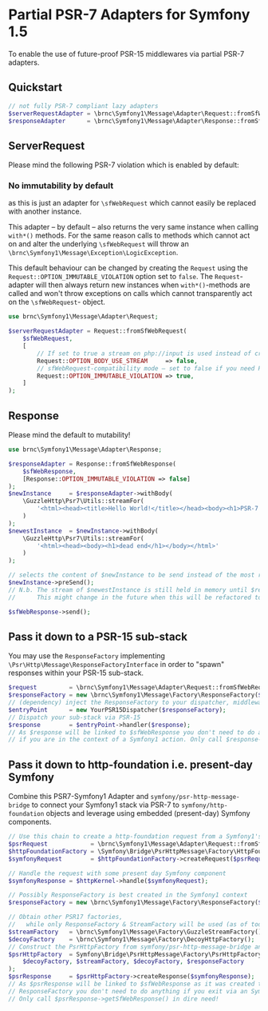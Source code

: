 Partial PSR-7 Adapters for Symfony 1.5
======================================

To enable the use of future-proof PSR-15 middlewares via partial PSR-7 adapters.

## Quickstart

```php
// not fully PSR-7 compliant lazy adapters
$serverRequestAdapter = \brnc\Symfony1\Message\Adapter\Request::fromSfWebRequest($sfWebRequest);
$responseAdapter      = \brnc\Symfony1\Message\Adapter\Response::fromSfWebResponse($sfWebResponse);
```

## ServerRequest

Please mind the following PSR-7 violation which is enabled by default:

### No immutability by default

as this is just an adapter for `\sfWebRequest` which cannot easily be replaced with another instance.

This adapter – by default – also returns the very same instance when calling `with*()` methods. For the same reason calls to methods which cannot act on and alter the underlying `\sfWebRequest`
will throw an `\brnc\Symfony1\Message\Exception\LogicException`.

This default behaviour can be changed by creating the `Request` using the `Request::OPTION_IMMUTABLE_VIOLATION` option set to `false`. The `Request`-adapter will then always return new instances when `with*()`-methods are called and won't throw exceptions on calls which cannot transparently act on the `\sfWebRequest`- object.

```php
use brnc\Symfony1\Message\Adapter\Request;

$serverRequestAdapter = Request::fromSfWebRequest(
    $sfWebRequest,
    [
        // If set to true a stream on php://input is used instead of creating one over sfWebRequest::getContent() → defaults to false
        Request::OPTION_BODY_USE_STREAM     => false,
        // sfWebRequest-compatibility mode – set to false if you need PSR-7's immutability
        Request::OPTION_IMMUTABLE_VIOLATION => true, 
    ]
);
```

## Response

Please mind the default to mutability!

```php
use brnc\Symfony1\Message\Adapter\Response;

$responseAdapter = Response::fromSfWebResponse(
    $sfWebResponse,
    [Response::OPTION_IMMUTABLE_VIOLATION => false]
);
$newInstance     = $responseAdapter->withBody(
    \GuzzleHttp\Psr7\Utils::streamFor(
        '<html><head><title>Hello World!</title></head><body><h1>PSR-7 Adapters!</h1></body></html>'
    )
);
$newestInstance  = $newInstance->withBody(
    \GuzzleHttp\Psr7\Utils::streamFor(
        '<html><head><body><h1>dead end</h1></body></html>'
    )
);

// selects the content of $newInstance to be send instead of the most recent instance's one (i.e. $newestInstance)
$newInstance->preSend();
// N.b. The stream of $newestInstance is still held in memory until $responseAdapter and all copies got destroyed!
//      This might change in the future when this will be refactored to use WeakMap.

$sfWebResponse->send();

```

## Pass it down to a PSR-15 sub-stack

You may use the `ResponseFactory` implementing `\Psr\Http\Message\ResponseFactoryInterface` in order to "spawn" responses within your PSR-15 sub-stack.

```php
$request         = \brnc\Symfony1\Message\Adapter\Request::fromSfWebRequest($sfWebRequest);
$responseFactory = new \brnc\Symfony1\Message\Factory\ResponseFactory($sfWebResponse);
// (dependency) inject the ResponseFactory to your dispatcher, middlewares, and handlers
$entryPoint      = new YourPSR15Dispatcher($responseFactory);
// Dispatch your sub-stack via PSR-15
$response        = $entryPoint->handler($response);
// As $response will be linked to $sfWebResponse you don't need to do anything
// if you are in the context of a Symfony1 action. Only call $response->getSfWebResponse() in dire need!
```

## Pass it down to http-foundation i.e. present-day Symfony

Combine this PSR7-Symfony1 Adapter and `symfony/psr-http-message-bridge` to connect your Symfony1 stack via PSR-7 to `symfony/http-foundation` objects and leverage using embedded (present-day) Symfony components.

```php
// Use this chain to create a http-foundation request from a Symfony1's \sfWebRequest
$psrRequest            = \brnc\Symfony1\Message\Adapter\Request::fromSfWebRequest($sfWebRequest);
$httpFoundationFactory = \Symfony\Bridge\PsrHttpMessage\Factory\HttpFoundationFactory();
$symfonyRequest        = $httpFoundationFactory->createRequest($psrRequest);

// Handle the request with some present day Symfony component
$symfonyResponse = $httpKernel->handle($symfonyRequest);

// Possibly ResponseFactory is best created in the Symfony1 context
$responseFactory = new \brnc\Symfony1\Message\Factory\ResponseFactory($sfWebResponse);

// Obtain other PSR17 factories,
//   while only ResponseFactory & StreamFactory will be used (as of today)
$streamFactory   = \brnc\Symfony1\Message\Factory\GuzzleStreamFactory();
$decoyFactory    = \brnc\Symfony1\Message\Factory\DecoyHttpFactory();
// Construct the PsrHttpFactory from symfony/psr-http-message-bridge and translate…
$psrHttpFactory  = Symfony\Bridge\PsrHttpMessage\Factory\PsrHttpFactory(
    $decoyFactory, $streamFactory, $decoyFactory, $responseFactory
);
$psrResponse     = $psrHttpFactory->createResponse($symfonyResponse);
// As $psrResponse will be linked to $sfWebResponse as it was created through the
// ResponseFactory you don't need to do anything if you exit via an Symfony1 action.
// Only call $psrResponse->getSfWebResponse() in dire need!
```
